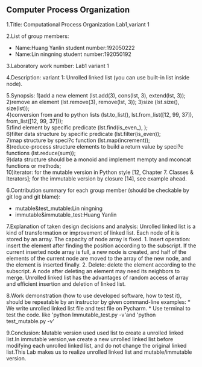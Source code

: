 ## Computer Process Organization
1.Title:
  Computational Process Organization Lab1,variant 1

2.List of group members:
  * Name:Huang Yanlin student number:192050222 
  * Name:Lin ningning student number:192050192

3.Laboratory work number:
  Lab1 variant 1

4.Description:
  variant 1: Unrolled linked list (you can use built-in list inside node).

5.Synopsis:
    1)add a new element (lst.add(3), cons(lst, 3), extend(lst, 3));  
    2)remove an element (lst.remove(3), remove(lst, 3));
    3)size (lst.size(), size(lst));    
    4)conversion from and to python lists (lst.to_list(), lst.from_list([12, 99, 37]), from_list([12, 99, 37]));   
    5)find element by specific predicate (lst.find(is_even_), );    
    6)filter data structure by specific predicate (lst.filter(is_even));   
    7)map structure by speci?c function (lst.map(increment));   
    8)reduce-process structure elements to build a return value by speci?c functions (lst.reduce(sum));    
    9)data structure should be a monoid and implement mempty and mconcat functions or methods;    
    10)iterator: 
        for the mutable version in Python style [12, Chapter 7. Classes & Iterators]; 
        for the immutable version by closure [14], see example ahead.

6.Contribution summary for each group member (should be checkable by git log and git blame):
   * mutable&test_mutable:Lin ningning
   * immutable&immutable_test:Huang Yanlin

7.Explanation of taken design decisions and analysis:
    Unrolled linked list is a kind of transformation or improvement of linked list. Each node of it is stored by an array. The capacity of node array is fixed. 1. Insert operation: insert the element after finding the position according to the subscript. If the current inserted node array is full, a new node is created, and half of the elements of the current node are moved to the array of the new node, and the element is inserted finally. 2. Delete: delete the element according to the subscript. A node after deleting an element may need its neighbors to merge. Unrolled linked list has the advantages of random access of array and efficient insertion and deletion of linked list.

8.Work demonstration (how to use developed software, how to test it), should be repeatable by an instructor by given command-line examples:
    * We write unrolled linked list file and test file on Pycharm.
    * Use terminal to test the code. like 'python Immutable_test.py -v'and 'python test_mutable.py -v'

9.Conclusion:
  Mutable version used used list to create a unrolled linked list.In immutable version,we create a new unrolled linked list before modifying each unrolled linked list, and do not change the original linked list.This Lab makes us to realize unrolled linked list and  mutable/immutable version.
